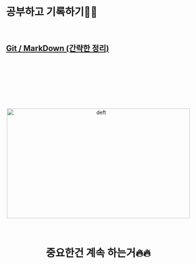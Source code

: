 # 공부하고 기록하기👨‍💻

 <br/>

## [Git / MarkDown (간략한 정리)](git_markdown.md)

<br/><br/><br/><br/><br/><br/><br/>

<p align="center">
  <img src="https://images2.minutemediacdn.com/image/upload/c_crop,w_3000,h_1687,x_0,y_47/c_fill,w_1440,ar_16:9,f_auto,q_auto,g_auto/images/voltaxMediaLibrary/mmsport/theplayertribune/01gjbazqh8bct8vh6p5q.jpg" alt="deft" height="300" width="500"/>
  <br/>
  <br/>
  <br/>
  <h1 align="center">중요한건 계속 하는거🔥🔥</h1>
</p>
